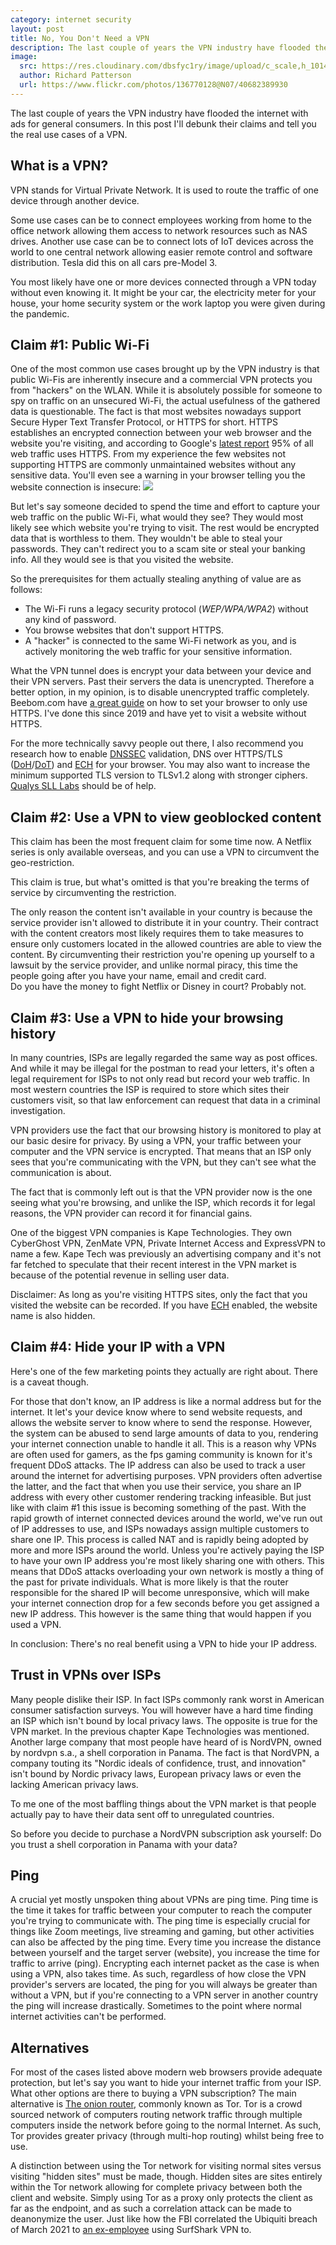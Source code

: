 ```yaml
---
category: internet security
layout: post
title: No, You Don't Need a VPN
description: The last couple of years the VPN industry have flooded the internet with ads for general consumers. In this post I'll debunk their claims and tell you the real use cases of a VPN.
image:
  src: https://res.cloudinary.com/dbsfyc1ry/image/upload/c_scale,h_1014,w_2028/v1655594329/carlgo11.com/posts/vpn.webp
  author: Richard Patterson
  url: https://www.flickr.com/photos/136770128@N07/40682389930
---
```


The last couple of years the VPN industry have flooded the internet with ads for general consumers.
In this post I'll debunk their claims and tell you the real use cases of a VPN.

## What is a VPN?

VPN stands for Virtual Private Network. It is used to route the traffic of one device through another device.

Some use cases can be to connect employees working from home to the office network allowing them access to network resources such as NAS drives. Another use case can be to connect lots of IoT devices across the world to one central network allowing easier remote control and software distribution. Tesla did this on all cars pre-Model 3.

You most likely have one or more devices connected through a VPN today without even knowing it. It might be your car, the electricity meter for your house, your home security system or the work laptop you were given during the pandemic.

## Claim #1: Public Wi-Fi

One of the most common use cases brought up by the VPN industry is that public Wi-Fis are inherently insecure and a commercial VPN protects you from "hackers" on the WLAN.
While it is absolutely possible for someone to spy on traffic on an unsecured Wi-Fi, the actual usefulness of the gathered data is questionable.
The fact is that most websites nowadays support Secure Hyper Text Transfer Protocol, or HTTPS for short. HTTPS establishes an encrypted connection between your web browser and the website you're visiting, and according to Google's [latest report](https://transparencyreport.google.com/https/) 95% of all web traffic uses HTTPS. From my experience the few websites not supporting HTTPS are commonly unmaintained websites without any sensitive data.
You'll even see a warning in your browser telling you the website connection is insecure:
![](https://upload.wikimedia.org/wikipedia/commons/2/2a/Message_-_Copy.jpg)

But let's say someone decided to spend the time and effort to capture your web traffic on the public Wi-Fi, what would they see? They would most likely see which website you're trying to visit. The rest would be encrypted data that is worthless to them. They wouldn't be able to steal your passwords. They can't redirect you to a scam site or steal your banking info. All they would see is that you visited the website.

So the prerequisites for them actually stealing anything of value are as follows:
* The Wi-Fi runs a legacy security protocol (_WEP/WPA/WPA2_) without any kind of password.
* You browse websites that don't support HTTPS.
* A "hacker" is connected to the same Wi-Fi network as you, and is actively monitoring the web traffic for your sensitive information.

What the VPN tunnel does is encrypt your data between your device and their VPN servers. Past their servers the data is unencrypted. Therefore a better option, in my opinion, is to disable unencrypted traffic completely. Beebom.com have [a great guide](https://beebom.com/how-enable-https-only-mode-chrome-firefox-edge-safari/) on how to set your browser to only use HTTPS. I've done this since 2019 and have yet to visit a website without HTTPS.

For the more technically savvy people out there, I also recommend you research how to enable [DNSSEC](https://en.wikipedia.org/wiki/DNSSEC) validation, DNS over HTTPS/TLS ([DoH](https://en.wikipedia.org/wiki/DNS_over_HTTPS)/[DoT](https://en.wikipedia.org/wiki/DNS_over_TLS)) and [ECH](https://en.wikipedia.org/wiki/Encrypted_Client_Hello) for your browser. You may also want to increase the minimum supported TLS version to TLSv1.2 along with stronger ciphers. [Qualys SLL Labs](https://clienttest.ssllabs.com:8443/ssltest/viewMyClient.html) should be of help.

## Claim #2: Use a VPN to view geoblocked content

This claim has been the most frequent claim for some time now. A Netflix series is only available overseas, and you can use a VPN to circumvent the geo-restriction.

This claim is true, but what's omitted is that you're breaking the terms of service by circumventing the restriction.

The only reason the content isn't available in your country is because the service provider isn't allowed to distribute it in your country. Their contract with the content creators most likely requires them to take measures to ensure only customers located in the allowed countries are able to view the content. By circumventing their restriction you're opening up yourself to a lawsuit by the service provider, and unlike normal piracy, this time the people going after you have your name, email and credit card.  
Do you have the money to fight Netflix or Disney in court? Probably not.

## Claim #3: Use a VPN to hide your browsing history

In many countries, ISPs are legally regarded the same way as post offices. And while it may be illegal for the postman to read your letters, it's often a legal requirement for ISPs to not only read but record your web traffic.
In most western countries the ISP is required to store which sites their customers visit, so that law enforcement can request that data in a criminal investigation.

VPN providers use the fact that our browsing history is monitored to play at our basic desire for privacy.
By using a VPN, your traffic between your computer and the VPN service is encrypted. That means that an ISP only sees that you're communicating with the VPN, but they can't see what the communication is about.

The fact that is commonly left out is that the VPN provider now is the one seeing what you're browsing, and unlike the ISP, which records it for legal reasons, the VPN provider can record it for financial gains.

One of the biggest VPN companies is Kape Technologies. They own CyberGhost VPN, ZenMate VPN, Private Internet Access and ExpressVPN to name a few. Kape Tech was previously an advertising company and it's not far fetched to speculate that their recent interest in the VPN market is because of the potential revenue in selling user data.

Disclaimer: As long as you're visiting HTTPS sites, only the fact that you visited the website can be recorded. If you have [ECH](https://en.wikipedia.org/wiki/Encrypted_Client_Hello) enabled, the website name is also hidden.

## Claim #4: Hide your IP with a VPN

Here's one of the few marketing points they actually are right about. There is a caveat though.

For those that don't know, an IP address is like a normal address but for the internet. It let's your device know where to send website requests, and allows the website server to know where to send the response. However, the system can be abused to send large amounts of data to you, rendering your internet connection unable to handle it all. This is a reason why VPNs are often used for gamers, as the fps gaming community is known for it's frequent DDoS attacks.
The IP address can also be used to track a user around the internet for advertising purposes. VPN providers often advertise the latter, and the fact that when you use their service, you share an IP address with every other customer rendering tracking infeasible. But just like with claim #1 this issue is becoming something of the past.
With the rapid growth of internet connected devices around the world, we've run out of IP addresses to use, and ISPs nowadays assign multiple customers to share one IP. This process is called NAT and is rapidly being adopted by more and more ISPs around the world. Unless you're actively paying the ISP to have your own IP address you're most likely sharing one with others. This means that DDoS attacks overloading your own network is mostly a thing of the past for private individuals. What is more likely is that the router responsible for the shared IP will become unresponsive, which will make your internet connection drop for a few seconds before you get assigned a new IP address. This however is the same thing that would happen if you used a VPN.

In conclusion: There's no real benefit using a VPN to hide your IP address.

## Trust in VPNs over ISPs

Many people dislike their ISP. In fact ISPs commonly rank worst in American consumer satisfaction surveys. You will however have a hard time finding an ISP which isn't bound by local privacy laws. The opposite is true for the VPN market.
In the previous chapter Kape Technologies was mentioned.
Another large company that most people have heard of is NordVPN, owned by nordvpn s.a., a shell corporation in Panama.
The fact is that NordVPN, a company touting its "Nordic ideals of confidence, trust, and innovation" isn't bound by Nordic privacy laws, European privacy laws or even the lacking American privacy laws.

To me one of the most baffling things about the VPN market is that people actually pay to have their data sent off to unregulated countries.

So before you decide to purchase a NordVPN subscription ask yourself: Do you trust a shell corporation in Panama with your data?

## Ping

A crucial yet mostly unspoken thing about VPNs are ping time. Ping time is the time it takes for traffic between your computer to reach the computer you're trying to communicate with. The ping time is especially crucial for things like Zoom meetings, live streaming and gaming, but other activities can also be affected by the ping time.
Every time you increase the distance between yourself and the target server (website), you increase the time for traffic to arrive (ping). Encrypting each internet packet as the case is when using a VPN, also takes time.
As such, regardless of how close the VPN provider's servers are located, the ping for you will always be greater than without a VPN, but if you're connecting to a VPN server in another country the ping will increase drastically. Sometimes to the point where normal internet activities can't be performed.

## Alternatives

For most of the cases listed above modern web browsers provide adequate protection, but let's say you want to hide your internet traffic from your ISP.
What other options are there to buying a VPN subscription?
The main alternative is [The onion router](https://www.torproject.org/), commonly known as Tor. Tor is a crowd sourced network of computers routing network traffic through multiple computers inside the network before going to the normal Internet. As such, Tor provides greater privacy (through multi-hop routing) whilst being free to use.

A distinction between using the Tor network for visiting normal sites versus visiting "hidden sites" must be made, though. Hidden sites are sites entirely within the Tor network allowing for complete privacy between both the client and website. Simply using Tor as a proxy only protects the client as far as the endpoint, and as such a correlation attack can be made to deanonymize the user. Just like how the FBI correlated the Ubiquiti breach of March 2021 to [an ex-employee](https://www.theverge.com/2021/12/1/22812761/) using SurfShark VPN to.
